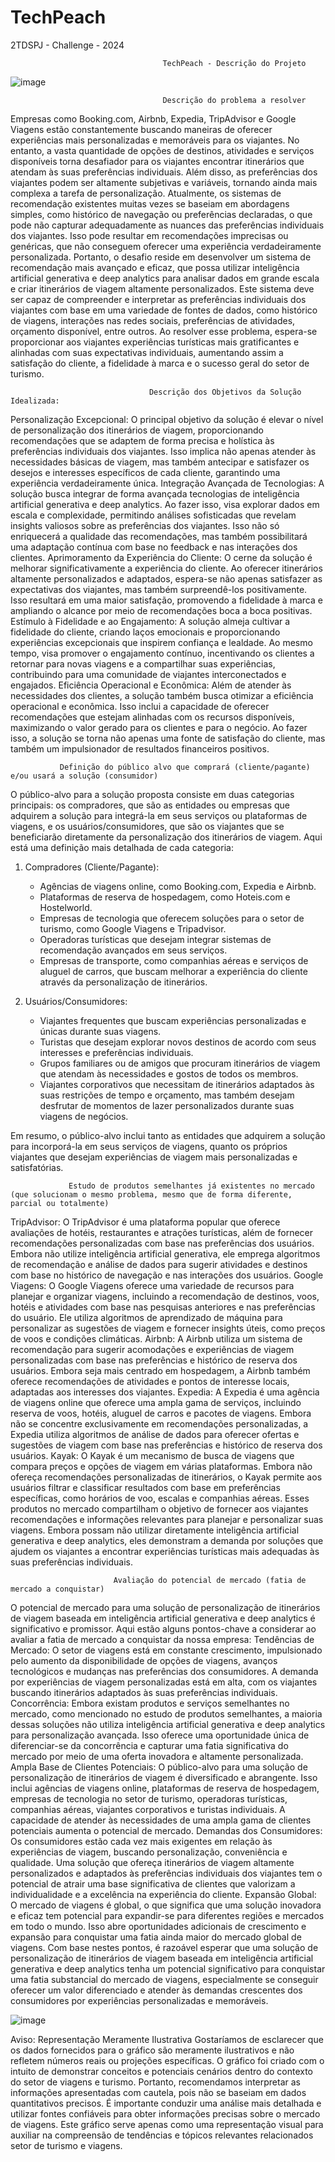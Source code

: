 # TechPeach
2TDSPJ - Challenge - 2024

                                      TechPeach - Descrição do Projeto
![image](https://github.com/AlleSilvaa/TechPeach/assets/126684613/f1324216-6d86-490d-9d5d-029749c199fe)

                                      Descrição do problema a resolver

Empresas como Booking.com, Airbnb, Expedia, TripAdvisor e Google Viagens estão constantemente buscando maneiras de oferecer experiências mais personalizadas e memoráveis para os viajantes. No entanto, a vasta quantidade de opções de destinos, atividades e serviços disponíveis torna desafiador para os viajantes encontrar itinerários que atendam às suas preferências individuais. Além disso, as preferências dos viajantes podem ser altamente subjetivas e variáveis, tornando ainda mais complexa a tarefa de personalização.
Atualmente, os sistemas de recomendação existentes muitas vezes se baseiam em abordagens simples, como histórico de navegação ou preferências declaradas, o que pode não capturar adequadamente as nuances das preferências individuais dos viajantes. Isso pode resultar em recomendações imprecisas ou genéricas, que não conseguem oferecer uma experiência verdadeiramente personalizada.
Portanto, o desafio reside em desenvolver um sistema de recomendação mais avançado e eficaz, que possa utilizar inteligência artificial generativa e deep analytics para analisar dados em grande escala e criar itinerários de viagem altamente personalizados. Este sistema deve ser capaz de compreender e interpretar as preferências individuais dos viajantes com base em uma variedade de fontes de dados, como histórico de viagens, interações nas redes sociais, preferências de atividades, orçamento disponível, entre outros.
Ao resolver esse problema, espera-se proporcionar aos viajantes experiências turísticas mais gratificantes e alinhadas com suas expectativas individuais, aumentando assim a satisfação do cliente, a fidelidade à marca e o sucesso geral do setor de turismo.

                                   Descrição dos Objetivos da Solução Idealizada:

Personalização Excepcional: O principal objetivo da solução é elevar o nível de personalização dos itinerários de viagem, proporcionando recomendações que se adaptem de forma precisa e holística às preferências individuais dos viajantes. Isso implica não apenas atender às necessidades básicas de viagem, mas também antecipar e satisfazer os desejos e interesses específicos de cada cliente, garantindo uma experiência verdadeiramente única.
Integração Avançada de Tecnologias: A solução busca integrar de forma avançada tecnologias de inteligência artificial generativa e deep analytics. Ao fazer isso, visa explorar dados em escala e complexidade, permitindo análises sofisticadas que revelam insights valiosos sobre as preferências dos viajantes. Isso não só enriquecerá a qualidade das recomendações, mas também possibilitará uma adaptação contínua com base no feedback e nas interações dos clientes.
Aprimoramento da Experiência do Cliente: O cerne da solução é melhorar significativamente a experiência do cliente. Ao oferecer itinerários altamente personalizados e adaptados, espera-se não apenas satisfazer as expectativas dos viajantes, mas também surpreendê-los positivamente. Isso resultará em uma maior satisfação, promovendo a fidelidade à marca e ampliando o alcance por meio de recomendações boca a boca positivas.
Estímulo à Fidelidade e ao Engajamento: A solução almeja cultivar a fidelidade do cliente, criando laços emocionais e proporcionando experiências excepcionais que inspirem confiança e lealdade. Ao mesmo tempo, visa promover o engajamento contínuo, incentivando os clientes a retornar para novas viagens e a compartilhar suas experiências, contribuindo para uma comunidade de viajantes interconectados e engajados.
Eficiência Operacional e Econômica: Além de atender às necessidades dos clientes, a solução também busca otimizar a eficiência operacional e econômica. Isso inclui a capacidade de oferecer recomendações que estejam alinhadas com os recursos disponíveis, maximizando o valor gerado para os clientes e para o negócio. Ao fazer isso, a solução se torna não apenas uma fonte de satisfação do cliente, mas também um impulsionador de resultados financeiros positivos.


               Definição do público alvo que comprará (cliente/pagante) e/ou usará a solução (consumidor)
O público-alvo para a solução proposta consiste em duas categorias principais: os compradores, que são as entidades ou empresas que adquirem a solução para integrá-la em seus serviços ou plataformas de viagens, e os usuários/consumidores, que são os viajantes que se beneficiarão diretamente da personalização dos itinerários de viagem. Aqui está uma definição mais detalhada de cada categoria:

1. Compradores (Cliente/Pagante):
   - Agências de viagens online, como Booking.com, Expedia e Airbnb.
   - Plataformas de reserva de hospedagem, como Hoteis.com e Hostelworld.
   - Empresas de tecnologia que oferecem soluções para o setor de turismo, como Google Viagens e Tripadvisor.
   - Operadoras turísticas que desejam integrar sistemas de recomendação avançados em seus serviços.
   - Empresas de transporte, como companhias aéreas e serviços de aluguel de carros, que buscam melhorar a experiência do cliente através da personalização de itinerários.

2. Usuários/Consumidores:
   - Viajantes frequentes que buscam experiências personalizadas e únicas durante suas viagens.
   - Turistas que desejam explorar novos destinos de acordo com seus interesses e preferências individuais.
   - Grupos familiares ou de amigos que procuram itinerários de viagem que atendam às necessidades e gostos de todos os membros.
   - Viajantes corporativos que necessitam de itinerários adaptados às suas restrições de tempo e orçamento, mas também desejam desfrutar de momentos de lazer personalizados durante suas viagens de negócios.

Em resumo, o público-alvo inclui tanto as entidades que adquirem a solução para incorporá-la em seus serviços de viagens, quanto os próprios viajantes que desejam experiências de viagem mais personalizadas e satisfatórias.

                 Estudo de produtos semelhantes já existentes no mercado (que solucionam o mesmo problema, mesmo que de forma diferente, parcial ou totalmente) 

TripAdvisor: O TripAdvisor é uma plataforma popular que oferece avaliações de hotéis, restaurantes e atrações turísticas, além de fornecer recomendações personalizadas com base nas preferências dos usuários. Embora não utilize inteligência artificial generativa, ele emprega algoritmos de recomendação e análise de dados para sugerir atividades e destinos com base no histórico de navegação e nas interações dos usuários.
Google Viagens: O Google Viagens oferece uma variedade de recursos para planejar e organizar viagens, incluindo a recomendação de destinos, voos, hotéis e atividades com base nas pesquisas anteriores e nas preferências do usuário. Ele utiliza algoritmos de aprendizado de máquina para personalizar as sugestões de viagem e fornecer insights úteis, como preços de voos e condições climáticas.
Airbnb: A Airbnb utiliza um sistema de recomendação para sugerir acomodações e experiências de viagem personalizadas com base nas preferências e histórico de reserva dos usuários. Embora seja mais centrado em hospedagem, a Airbnb também oferece recomendações de atividades e pontos de interesse locais, adaptadas aos interesses dos viajantes.
Expedia: A Expedia é uma agência de viagens online que oferece uma ampla gama de serviços, incluindo reserva de voos, hotéis, aluguel de carros e pacotes de viagens. Embora não se concentre exclusivamente em recomendações personalizadas, a Expedia utiliza algoritmos de análise de dados para oferecer ofertas e sugestões de viagem com base nas preferências e histórico de reserva dos usuários.
Kayak: O Kayak é um mecanismo de busca de viagens que compara preços e opções de viagem em várias plataformas. Embora não ofereça recomendações personalizadas de itinerários, o Kayak permite aos usuários filtrar e classificar resultados com base em preferências específicas, como horários de voo, escalas e companhias aéreas.
Esses produtos no mercado compartilham o objetivo de fornecer aos viajantes recomendações e informações relevantes para planejar e personalizar suas viagens. Embora possam não utilizar diretamente inteligência artificial generativa e deep analytics, eles demonstram a demanda por soluções que ajudem os viajantes a encontrar experiências turísticas mais adequadas às suas preferências individuais.


                           Avaliação do potencial de mercado (fatia de mercado a conquistar)
O potencial de mercado para uma solução de personalização de itinerários de viagem baseada em inteligência artificial generativa e deep analytics é significativo e promissor. Aqui estão alguns pontos-chave a considerar ao avaliar a fatia de mercado a conquistar da nossa empresa:
Tendências de Mercado: O setor de viagens está em constante crescimento, impulsionado pelo aumento da disponibilidade de opções de viagens, avanços tecnológicos e mudanças nas preferências dos consumidores. A demanda por experiências de viagem personalizadas está em alta, com os viajantes buscando itinerários adaptados às suas preferências individuais.
Concorrência: Embora existam produtos e serviços semelhantes no mercado, como mencionado no estudo de produtos semelhantes, a maioria dessas soluções não utiliza inteligência artificial generativa e deep analytics para personalização avançada. Isso oferece uma oportunidade única de diferenciar-se da concorrência e capturar uma fatia significativa do mercado por meio de uma oferta inovadora e altamente personalizada.
Ampla Base de Clientes Potenciais: O público-alvo para uma solução de personalização de itinerários de viagem é diversificado e abrangente. Isso inclui agências de viagens online, plataformas de reserva de hospedagem, empresas de tecnologia no setor de turismo, operadoras turísticas, companhias aéreas, viajantes corporativos e turistas individuais. A capacidade de atender às necessidades de uma ampla gama de clientes potenciais aumenta o potencial de mercado.
Demandas dos Consumidores: Os consumidores estão cada vez mais exigentes em relação às experiências de viagem, buscando personalização, conveniência e qualidade. Uma solução que ofereça itinerários de viagem altamente personalizados e adaptados às preferências individuais dos viajantes tem o potencial de atrair uma base significativa de clientes que valorizam a individualidade e a excelência na experiência do cliente.
Expansão Global: O mercado de viagens é global, o que significa que uma solução inovadora e eficaz tem potencial para expandir-se para diferentes regiões e mercados em todo o mundo. Isso abre oportunidades adicionais de crescimento e expansão para conquistar uma fatia ainda maior do mercado global de viagens.
Com base nestes pontos, é razoável esperar que uma solução de personalização de itinerários de viagem baseada em inteligência artificial generativa e deep analytics tenha um potencial significativo para conquistar uma fatia substancial do mercado de viagens, especialmente se conseguir oferecer um valor diferenciado e atender às demandas crescentes dos consumidores por experiências personalizadas e memoráveis.
 
![image](https://github.com/AlleSilvaa/TechPeach/assets/126684613/b6dc95e5-3248-477a-83e4-82d34c95b0f8)

Aviso: Representação Meramente Ilustrativa
Gostaríamos de esclarecer que os dados fornecidos para o gráfico são meramente ilustrativos e não refletem números reais ou projeções específicas. O gráfico foi criado com o intuito de demonstrar conceitos e potenciais cenários dentro do contexto do setor de viagens e turismo. Portanto, recomendamos interpretar as informações apresentadas com cautela, pois não se baseiam em dados quantitativos precisos. É importante conduzir uma análise mais detalhada e utilizar fontes confiáveis para obter informações precisas sobre o mercado de viagens. Este gráfico serve apenas como uma representação visual para auxiliar na compreensão de tendências e tópicos relevantes relacionados setor de turismo e viagens.
